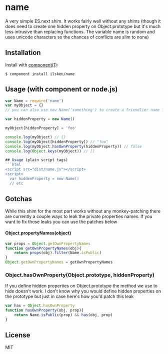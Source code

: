 # name

  A very simple ES.next shim. It works fairly well without any shims (though it does need to create one hidden property on Object.prototype but it's much less intrusive than replacing functions. The variable name is random and uses unicode characters so the chances of conflicts are slim to none)

## Installation

  Install with [component(1)](http://component.io):

    $ component install ilsken/name

## Usage (with component or node.js)
```javascript
var Name = require('name')
var myObject = {}
// you can also use new Name('something') to create a friendlier name for debugging tools which can see hidden properties

var hiddenProperty = new Name()

myObject[hiddenProperty] = 'foo'

console.log(myObject) // {}
console.log(myObject[hiddenProperty]) // "foo"
console.log(myObject.hasOwnProperty(hiddenProperty)) // false
console.log(Object.keys(myObject)) // []

## Usage (plain script tags)
```html
<script src="dist/name.js"></script>
<script>
  var hiddenProperty = new Name()
  // etc
```

## Gotchas

While this shim for the most part works without any monkey-patching there are currently a couple ways to leak the private properties names. If you want to fix those leaks you can use the patches below

#### Object.propertyNames(object) 
```javascript
var props = Object.getOwnPropertyNames
function getOwnPropertyNames(obj){
	return props(obj).filter(Name.isPublic)
}
Object.getOwnPropertyNames = getOwnPropertyNames
```

### Object.hasOwnProperty(Object.prototype, hiddenProperty)
If you define hidden properties on Object.prototype the method we use to hide doesn't work. I don't know why you would define hidden properties on the prototype but just in case here's how you'd patch this leak

```javascript
var has = Object.hasOwnProperty
function hasOwnProperty(obj, prop){
	return Name.isPublic(prop) && has(obj, prop)
}
```



## License

  MIT
